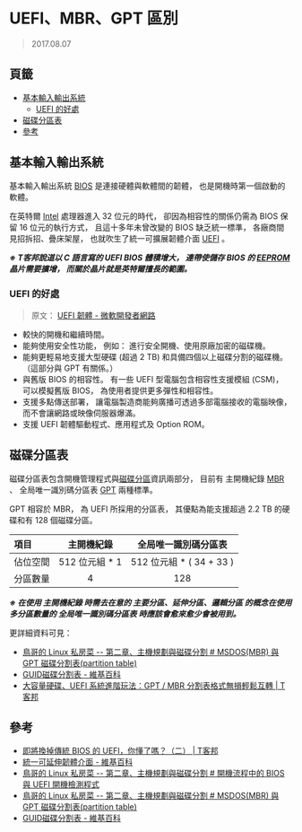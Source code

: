 UEFI、MBR、GPT 區別
=======


> 2017.08.07



## 頁籤


* [基本輸入輸出系統](#基本輸入輸出系統)
  * [UEFI 的好處](#UEFI的好處)
* [磁碟分區表](#磁碟分區表)
* [參考](#參考)



## 基本輸入輸出系統


基本輸入輸出系統 [BIOS](/appendix/bilingual.md#基本輸入輸出系統)
是連接硬體與軟體間的韌體，
也是開機時第一個啟動的軟體。


在英特爾 [Intel](/appendix/bilingual.md#英特爾) 處理器進入 32 位元的時代，
卻因為相容性的關係仍需為 BIOS 保留 16 位元的執行方式，
且這十多年未曾改變的 BIOS 缺乏統一標準，
各廠商間見招拆招、疊床架屋，
也就吹生了統一可擴展韌體介面 [UEFI](/appendix/bilingual.md#統一可擴展韌體介面) 。


___※
  T客邦說道以 C 語言寫的 UEFI BIOS 體積增大，
  連帶使儲存 BIOS 的 [EEPROM](/appendix/bilingual.md#電子抹除式可複寫唯讀記憶體)
  晶片需要擴增，
  而關於晶片就是英特爾擅長的範圍。___



### UEFI 的好處


> 原文： [UEFI 韌體 - 微軟開發者網路](https://msdn.microsoft.com/zh-tw/library/hh824898.aspx)


* 較快的開機和繼續時間。
* 能夠使用安全性功能， 例如： 進行安全開機、使用原廠加密的磁碟機。
* 能夠更輕易地支援大型硬碟 (超過 2 TB) 和具備四個以上磁碟分割的磁碟機。
  （這部分與 GPT 有關係。）
* 與舊版 BIOS 的相容性。
  有一些 UEFI 型電腦包含相容性支援模組 (CSM)，
  可以模擬舊版 BIOS， 為使用者提供更多彈性和相容性。
* 支援多點傳送部署，
  讓電腦製造商能夠廣播可透過多部電腦接收的電腦映像，
  而不會讓網路或映像伺服器爆滿。
* 支援 UEFI 韌體驅動程式、應用程式及 Option ROM。



## 磁碟分區表


磁碟分區表包含開機管理程式與[磁碟分區](/appendix/bilingual.md#磁碟分區)資訊兩部分，
目前有 主開機紀錄 [MBR](/appendix/bilingual.md#主開機紀錄)
、 全局唯一識別碼分區表 [GPT](/appendix/bilingual.md#全局唯一識別碼分區表)
兩種標準。

GPT 相容於 MBR， 為 UEFI 所採用的分區表，
其優點為能支援超過 2.2 TB 的硬碟和有 128 個磁碟分區。


 項目     | 主開機紀錄     | 全局唯一識別碼分區表
:----     |:----------:    |:--------------------:
 佔位空間 | 512 位元組 * 1 | 512 位元組 * ( 34 + 33 )
 分區數量 | 4              | 128


___※
  在使用 主開機紀錄 時需去在意的 主要分區、延伸分區、邏輯分區
  的概念在使用多分區數量的
  全局唯一識別碼分區表 時應該會愈來愈少會被用到。___


更詳細資料可見：

  * [鳥哥的 Linux 私房菜 -- 第二章、主機規劃與磁碟分割 # MSDOS(MBR) 與 GPT 磁碟分割表(partition table)](http://linux.vbird.org/linux_basic/0130designlinux.php#partition_table)
  * [GUID磁碟分割表 - 維基百科](https://zh.wikipedia.org/wiki/GUID磁碟分割表)
  * [大容量硬碟、UEFI 系統進階玩法：GPT / MBR 分割表格式無損輕鬆互轉 | T客邦](https://www.techbang.com/posts/14126)



## 參考


* [即將換掉傳統 BIOS 的 UEFI，你懂了嗎？（二） | T客邦](https://www.techbang.com/posts/4359)
* [統一可延伸韌體介面 - 維基百科](https://zh.wikipedia.org/wiki/統一可延伸韌體介面)
* [鳥哥的 Linux 私房菜 -- 第二章、主機規劃與磁碟分割 # 開機流程中的 BIOS 與 UEFI 開機檢測程式](http://linux.vbird.org/linux_basic/0130designlinux.php#partition_bios_uefi)
* [鳥哥的 Linux 私房菜 -- 第二章、主機規劃與磁碟分割 # MSDOS(MBR) 與 GPT 磁碟分割表(partition table)](http://linux.vbird.org/linux_basic/0130designlinux.php#partition_table)
* [GUID磁碟分割表 - 維基百科](https://zh.wikipedia.org/wiki/GUID磁碟分割表)

